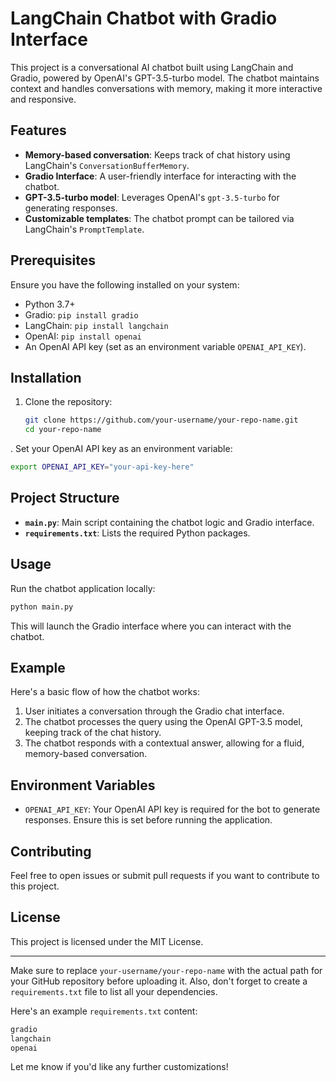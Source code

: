 

# LangChain Chatbot with Gradio Interface

This project is a conversational AI chatbot built using LangChain and Gradio, powered by OpenAI's GPT-3.5-turbo model. The chatbot maintains context and handles conversations with memory, making it more interactive and responsive.

## Features

- **Memory-based conversation**: Keeps track of chat history using LangChain's `ConversationBufferMemory`.
- **Gradio Interface**: A user-friendly interface for interacting with the chatbot.
- **GPT-3.5-turbo model**: Leverages OpenAI's `gpt-3.5-turbo` for generating responses.
- **Customizable templates**: The chatbot prompt can be tailored via LangChain's `PromptTemplate`.

## Prerequisites

Ensure you have the following installed on your system:

- Python 3.7+
- Gradio: `pip install gradio`
- LangChain: `pip install langchain`
- OpenAI: `pip install openai`
- An OpenAI API key (set as an environment variable `OPENAI_API_KEY`).

## Installation

1. Clone the repository:

   ```bash
   git clone https://github.com/your-username/your-repo-name.git
   cd your-repo-name
   ```

. Set your OpenAI API key as an environment variable:

   ```bash
   export OPENAI_API_KEY="your-api-key-here"
   ```

## Project Structure

- **`main.py`**: Main script containing the chatbot logic and Gradio interface.
- **`requirements.txt`**: Lists the required Python packages.

## Usage

Run the chatbot application locally:

```bash
python main.py
```

This will launch the Gradio interface where you can interact with the chatbot.

## Example

Here's a basic flow of how the chatbot works:

1. User initiates a conversation through the Gradio chat interface.
2. The chatbot processes the query using the OpenAI GPT-3.5 model, keeping track of the chat history.
3. The chatbot responds with a contextual answer, allowing for a fluid, memory-based conversation.

## Environment Variables

- `OPENAI_API_KEY`: Your OpenAI API key is required for the bot to generate responses. Ensure this is set before running the application.

## Contributing

Feel free to open issues or submit pull requests if you want to contribute to this project.

## License

This project is licensed under the MIT License.

---

Make sure to replace `your-username/your-repo-name` with the actual path for your GitHub repository before uploading it. Also, don't forget to create a `requirements.txt` file to list all your dependencies. 

Here's an example `requirements.txt` content:

```txt
gradio
langchain
openai
```

Let me know if you'd like any further customizations!
